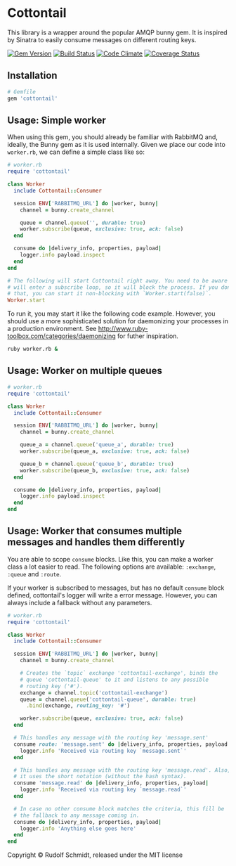 # Cottontail

This library is a wrapper around the popular AMQP bunny gem. It is inspired by Sinatra to easily consume messages on different routing keys.

[![Gem Version](https://badge.fury.io/rb/cottontail.svg)](https://badge.fury.io/rb/cottontail)
[![Build Status](https://travis-ci.org/rudionrails/cottontail.svg?branch=master)](https://travis-ci.org/rudionrails/cottontail)
[![Code Climate](https://codeclimate.com/github/rudionrails/cottontail/badges/gpa.svg)](https://codeclimate.com/github/rudionrails/cottontail)
[![Coverage Status](https://coveralls.io/repos/rudionrails/cottontail/badge.svg?branch=master&service=github)](https://coveralls.io/github/rudionrails/cottontail?branch=master)

## Installation

```ruby
# Gemfile
gem 'cottontail'
```

## Usage: Simple worker

When using this gem, you should already be familiar with RabbitMQ and, ideally, the Bunny gem as it is used internally. Given we place our code into `worker.rb`, we can define a simple class like so:

```ruby
# worker.rb
require 'cottontail'

class Worker
  include Cottontail::Consumer

  session ENV['RABBITMQ_URL'] do |worker, bunny|
    channel = bunny.create_channel

    queue = channel.queue('', durable: true)
    worker.subscribe(queue, exclusive: true, ack: false)
  end

  consume do |delivery_info, properties, payload|
    logger.info payload.inspect
  end
end

# The following will start Cottontail right away. You need to be aware that it
# will enter a subscribe loop, so it will block the process. If you don't want
# that, you can start it non-blocking with `Worker.start(false)`.
Worker.start
```

To run it, you may start it like the following code example. However, you should use a more sophisticated solution for daemonizing your processes in a production environment. See http://www.ruby-toolbox.com/categories/daemonizing for futher inspiration.

```sh
ruby worker.rb &
```

##  Usage: Worker on multiple queues

```ruby
# worker.rb
require 'cottontail'

class Worker
  include Cottontail::Consumer

  session ENV['RABBITMQ_URL'] do |worker, bunny|
    channel = bunny.create_channel

    queue_a = channel.queue('queue_a', durable: true)
    worker.subscribe(queue_a, exclusive: true, ack: false)

    queue_b = channel.queue('queue_b', durable: true)
    worker.subscribe(queue_b, exclusive: true, ack: false)
  end

  consume do |delivery_info, properties, payload|
    logger.info payload.inspect
  end
end
```

## Usage: Worker that consumes multiple messages and handles them differently

You are able to scope `consume` blocks. Like this, you can make a worker class
a lot easier to read. The following options are available: `:exchange`, `:queue`
and `:route`.

If your worker is subscribed to messages, but has no default `consume` block
defined, cottontail's logger will write a error message. However, you can always
include a fallback without any parameters.

```ruby
# worker.rb
require 'cottontail'

class Worker
  include Cottontail::Consumer

  session ENV['RABBITMQ_URL'] do |worker, bunny|
    channel = bunny.create_channel

    # Creates the `topic` exchange 'cottontail-exchange', binds the
    # queue 'cottontail-queue' to it and listens to any possible
    # routing key ('#').
    exchange = channel.topic('cottontail-exchange')
    queue = channel.queue('cottontail-queue', durable: true)
      .bind(exchange, routing_key: '#')

    worker.subscribe(queue, exclusive: true, ack: false)
  end

  # This handles any message with the routing key 'message.sent'
  consume route: 'message.sent' do |delivery_info, properties, payload|
    logger.info 'Received via routing key `message.sent`'
  end

  # This handles any message with the routing key 'message.read'. Also,
  # it uses the short notation (without the hash syntax).
  consume 'message.read' do |delivery_info, properties, payload|
    logger.info 'Received via routing key `message.read`'
  end

  # In case no other consume block matches the criteria, this fill be
  # the fallback to any message coming in.
  consume do |delivery_info, properties, payload|
    logger.info 'Anything else goes here'
  end
end
```

Copyright &copy; Rudolf Schmidt, released under the MIT license
